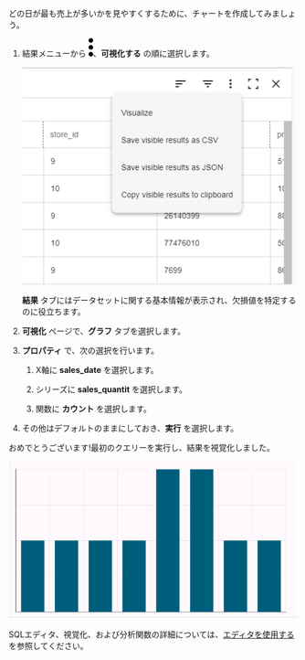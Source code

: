 どの日が最も売上が多いかを見やすくするために、チャートを作成してみましょう。

1.  結果メニューから ![""](Images/zsz1597101912145.svg)、**可視化する** の順に選択します。

    ![結果メニュー](Images/lhl1721093799223.png)

    **結果** タブにはデータセットに関する基本情報が表示され、欠損値を特定するのに役立ちます。

2.  **可視化** ページで、**グラフ** タブを選択します。

3.  **プロパティ** で、次の選択を行います。

    1.  X軸に **sales\_date** を選択します。

    2.  シリーズに **sales\_quantit** を選択します。

    3.  関数に **カウント** を選択します。

4.  その他はデフォルトのままにしておき、**実行** を選択します。

おめでとうございます!最初のクエリーを実行し、結果を視覚化しました。

![チャート結果を視覚化する](Images/oah1721094231016.png)

SQLエディタ、視覚化、および分析関数の詳細については、[エディタを使用する](xbg1640280430669.md) を参照してください。
